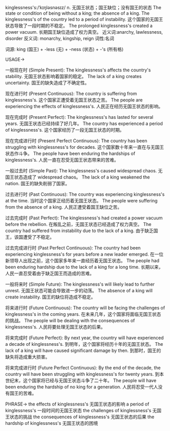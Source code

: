 kinglessness's:/ˈkɪŋləsnəsɪz/
n.
无国王状态；国王缺位；没有国王的状态
The state or condition of being without a king; the absence of a king.
The kinglessness's of the country led to a period of instability.  这个国家的无国王状态导致了一段时期的不稳定。
The prolonged kinglessness's created a power vacuum. 长期国王缺位造成了权力真空。
近义词:anarchy, lawlessness, disorder
反义词: monarchy, kingship, reign
词性:名词


词源:
king (国王) + -less (无) + -ness (状态) + -'s (所有格)

USAGE->

一般现在时 (Simple Present):
The kinglessness's affects the country's stability.  无国王状态影响着国家的稳定。
The lack of a king creates uncertainty.  国王的缺失造成了不确定性。

现在进行时 (Present Continuous):
The country is suffering from kinglessness's.  这个国家正遭受着无国王状态之苦。
The people are experiencing the effects of kinglessness's.  人民正在经历无国王状态的影响。

现在完成时 (Present Perfect):
The kinglessness's has lasted for several years.  无国王状态已经持续了好几年。
The country has experienced a period of kinglessness's.  这个国家经历了一段无国王状态的时期。

现在完成进行时 (Present Perfect Continuous):
The country has been struggling with kinglessness's for decades.  这个国家数十年来一直在与无国王状态作斗争。
The people have been enduring the hardships of kinglessness's.  人民一直在忍受无国王状态带来的苦难。

一般过去时 (Simple Past):
The kinglessness's caused widespread chaos.  无国王状态造成了 widespread chaos。
The lack of a king weakened the nation.  国王的缺失削弱了国家。

过去进行时 (Past Continuous):
The country was experiencing kinglessness's at the time.  当时这个国家正经历着无国王状态。
The people were suffering from the absence of a king.  人民正遭受着国王缺位之苦。

过去完成时 (Past Perfect):
The kinglessness's had created a power vacuum before the rebellion.  在叛乱之前，无国王状态已经造成了权力真空。
The country had suffered from instability due to the lack of a king.  由于缺乏国王，该国遭受了不稳定。

过去完成进行时 (Past Perfect Continuous):
The country had been experiencing kinglessness's for years before a new leader emerged. 在一位新领导人出现之前，这个国家多年来一直经历着无国王状态。
The people had been enduring hardship due to the lack of a king for a long time. 长期以来，人民一直忍受着由于缺乏国王而造成的苦难。


一般将来时 (Simple Future):
The kinglessness's will likely lead to further unrest.  无国王状态可能会导致进一步的动荡。
The absence of a king will create instability.  国王的缺位将造成不稳定。

将来进行时 (Future Continuous):
The country will be facing the challenges of kinglessness's in the coming years.  在未来几年，这个国家将面临无国王状态的挑战。
The people will be dealing with the consequences of kinglessness's.  人民将要处理无国王状态的后果。

将来完成时 (Future Perfect):
By next year, the country will have experienced a decade of kinglessness's.  到明年，这个国家将经历十年的无国王状态。
The lack of a king will have caused significant damage by then.  到那时，国王的缺失将造成重大损害。

将来完成进行时 (Future Perfect Continuous):
By the end of the decade, the country will have been struggling with kinglessness's for twenty years. 到本世纪末，这个国家将已经与无国王状态斗争了二十年。
The people will have been enduring the hardship of no king for a generation.  人民将忍受一代人没有国王的苦难。


PHRASE->
the effects of kinglessness's  无国王状态的影响
a period of kinglessness's  一段时间的无国王状态
the challenges of kinglessness's  无国王状态的挑战
the consequences of kinglessness's  无国王状态的后果
the hardship of kinglessness's  无国王状态的困境
